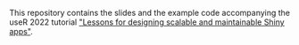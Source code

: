 This repository contains the slides and the example code accompanying the useR 2022 tutorial
["Lessons for designing scalable and maintainable Shiny apps"](https://user2022.r-project.org/program/tutorials/#lessons-for-designing-scalable-and-maintainable-shiny-apps).
